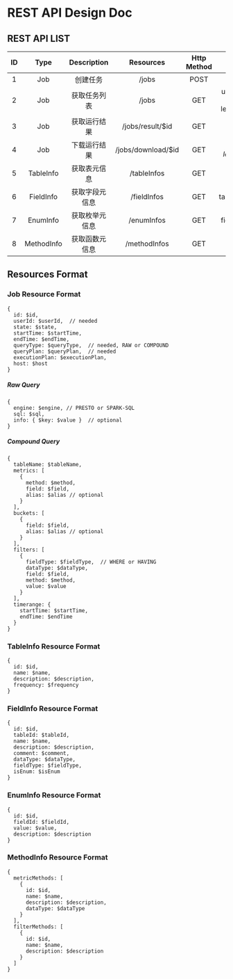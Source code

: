 # REST API Design Doc

## REST API LIST

| ID | Type | Description | Resources | Http Method | URL Params | Request Data(json) | Reponse Data(json) | Comment |
|:---:|:---:|:---:|:---:|:---:|:---:|:---:|:---:|:---:|
| 1 | Job | 创建任务 | /jobs | POST | | $job | | |
| 2 | Job | 获取任务列表 | /jobs | GET | userId=$userId, start=$start, length=$length | | $jobs | |
| 3 | Job | 获取运行结果 | /jobs/result/$id | GET | | | $result | |
| 4 | Job | 下载运行结果 | /jobs/download/$id | GET | start=$start, length=$length | | | |
| 5 | TableInfo | 获取表元信息 | /tableInfos | GET | | | $tableInfos | |
| 6 | FieldInfo | 获取字段元信息 | /fieldInfos | GET | tableId=$tableId | | $fieldInfos | |
| 7 | EnumInfo | 获取枚举元信息 | /enumInfos | GET | fieldId=$fieldId | | $enumInfos | |
| 8 | MethodInfo | 获取函数元信息 | /methodInfos | GET | | | $methodInfo | |

## Resources Format

### Job Resource Format

```
{
  id: $id,
  userId: $userId,  // needed
  state: $state,
  startTime: $startTime,
  endTime: $endTime,
  queryType: $queryType,  // needed, RAW or COMPOUND
  queryPlan: $queryPlan,  // needed
  executionPlan: $executionPlan,
  host: $host
}
```

##### Raw Query

```
{
  engine: $engine, // PRESTO or SPARK-SQL
  sql: $sql,
  info: { $key: $value }  // optional
}
```

##### Compound Query

```
{
  tableName: $tableName,
  metrics: [
    {
      method: $method,
      field: $field,
      alias: $alias // optional
    }
  ],
  buckets: [
    {
      field: $field,
      alias: $alias // optional
    }
  ],
  filters: [
    {
      fieldType: $fieldType,  // WHERE or HAVING
      dataType: $dataType,
      field: $field,
      method: $method,
      value: $value
    }
  ],
  timerange: {
    startTime: $startTime,
    endTime: $endTime
  }
}
```

### TableInfo Resource Format

```
{
  id: $id,
  name: $name,
  description: $description,
  frequency: $frequency
}
```

### FieldInfo Resource Format

```
{
  id: $id,
  tableId: $tableId,
  name: $name,
  description: $description,
  comment: $comment,
  dataType: $dataType,
  fieldType: $fieldType,
  isEnum: $isEnum
}
```

### EnumInfo Resource Format

```
{
  id: $id,
  fieldId: $fieldId,
  value: $value,
  description: $description
}
```

### MethodInfo Resource Format

```
{
  metricMethods: [
    {
      id: $id,
      name: $name,
      description: $description,
      dataType: $dataType
    }
  ],
  filterMethods: [
    {
      id: $id,
      name: $name,
      description: $description
    }
  ]
}
```